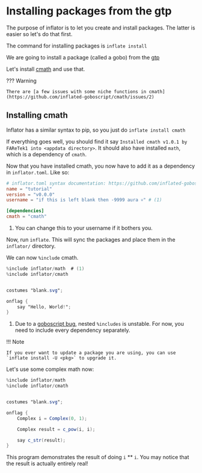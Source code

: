 # Installing packages from the gtp

The purpose of inflator is to let you create and install packages. The latter is easier so let's do that first.

The command for installing packages is  `inflate install`

We are going to install a package (called a gobo) from the 
[gtp](https://github.com/inflated-goboscript/gtp/ "goboscript table of packages")

Let's install [cmath](https://github.com/inflated-goboscript/cmath "Gobo for complex number calculations") and use that.

??? Warning 

    There are [a few issues with some niche functions in cmath](https://github.com/inflated-goboscript/cmath/issues/2)

## Installing cmath

Inflator has a similar syntax to pip, so you just do `inflate install cmath`

If everything goes well, you should find it say `Installed cmath v1.0.1 by FAReTek1 into <appdata directory>`.
It should also have installed `math`, which is a dependency of `cmath`.

Now that you have installed cmath, you now have to add it as a dependency in `inflator.toml`. Like so:

```toml
# inflator.toml syntax documentation: https://github.com/inflated-goboscript/inflator#inflator
name = "tutorial"
version = "v0.0.0"
username = "if this is left blank then -9999 aura 💀" # (1)

[dependencies]
cmath = "cmath"
```

1. You can change this to your username if it bothers you.

Now, run `inflate`. This will sync the packages and place them in the `inflator/` directory.

We can now `%include` cmath.

[//]: # (One day we might add a goboscript syntax highlighter, but not right now)
```gs
%include inflator/math  # (1)
%include inflator/cmath


costumes "blank.svg";

onflag {
    say "Hello, World!";
}
```

1. Due to a [goboscript bug](https://github.com/aspizu/goboscript/issues/197), nested `%includes` is unstable. For now, you need to include every dependency separately.

!!! Note

    If you ever want to update a package you are using, you can use `inflate install -U <pkg>` to upgrade it.

Let's use some complex math now:

```gs
%include inflator/math
%include inflator/cmath


costumes "blank.svg";

onflag {
    Complex i = Complex(0, 1);

    Complex result = c_pow(i, i);

    say c_str(result);
}
```

This program demonstrates the result of doing `i` ** `i`. You may notice that the result is actually entirely real!
